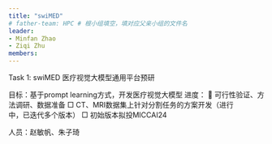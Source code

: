 ```yaml
---
title: "swiMED"
# father-team: HPC # 根小组填空，填对应父亲小组的文件名
leader:
- Minfan Zhao
- Ziqi Zhu
members:
---
```


Task 1: swiMED 医疗视觉大模型通用平台预研

目标：基于prompt learning方式，开发医疗视觉大模型
进度：  可行性验证、方法调研、数据准备
		 □ CT、MRI数据集上针对分割任务的方案开发（进行     
				  中，已迭代多个版本）
		 □ 初始版本拟投MICCAI24
		 
人员：赵敏帆、朱子琦
